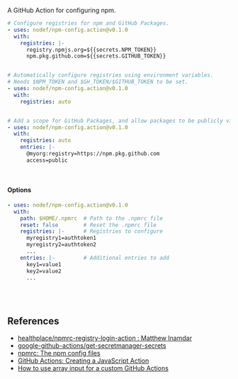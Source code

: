 A GitHub Action for configuring npm.

```yaml
# Configure registries for npm and GitHub Packages.
- uses: nodef/npm-config.action@v0.1.0
  with:
    registries: |-
      registry.npmjs.org=${{secrets.NPM_TOKEN}}
      npm.pkg.github.com=${{secrets.GITHUB_TOKEN}}


# Automatically configure registries using environment variables.
# Needs $NPM_TOKEN and $GH_TOKEN/$GITHUB_TOKEN to be set.
- uses: nodef/npm-config.action@v0.1.0
  with:
    registries: auto


# Add a scope for GitHub Packages, and allow packages to be publicly visible
- uses: nodef/npm-config.action@v0.1.0
  with:
    registries: auto
    entries: |-
      @myorg:registry=https://npm.pkg.github.com
      access=public
```

<br>


#### Options

```yaml
- uses: nodef/npm-config.action@v0.1.0
  with:
    path: $HOME/.npmrc  # Path to the .npmrc file
    reset: false        # Reset the .npmrc file
    registries: |-      # Registries to configure
      myregistry1=authtoken1
      myregistry2=authtoken2
      ...
    entries: |-         # Additional entries to add
      key1=value1
      key2=value2
      ...
```

<br>
<br>


## References

- [healthplace/npmrc-registry-login-action : Matthew Inamdar](https://github.com/healthplace/npmrc-registry-login-action)
- [google-github-actions/get-secretmanager-secrets](https://github.com/google-github-actions/get-secretmanager-secrets)
- [npmrc: The npm config files](https://docs.npmjs.com/cli/v9/configuring-npm/npmrc)
- [GitHub Actions: Creating a JavaScript Action](https://docs.github.com/en/actions/creating-actions/creating-a-javascript-action)
- [How to use array input for a custom GitHub Actions](https://stackoverflow.com/a/75420778/1413259)
